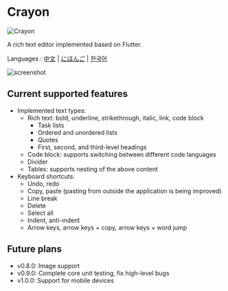 # Crayon

![Crayon](https://github.com/asjqkkkk/asjqkkkk.github.io/assets/30992818/797cd31a-208d-4f1f-9490-fac02b84e35b)

A rich text editor implemented based on Flutter.

Languages : [中文](https://github.com/morn-fun/crayon/blob/main/README.md) | [にほんご](https://github.com/morn-fun/crayon/blob/main/README_JA.md) | [한국어](https://github.com/morn-fun/crayon/blob/main/README_KO.md)

![screenshot](https://github.com/asjqkkkk/asjqkkkk.github.io/assets/30992818/c952af3d-a5d6-4fa7-a625-d0ea0a0451da)

## Current supported features

- Implemented text types:
    - Rich text: bold, underline, strikethrough, italic, link, code block
        - Task lists
        - Ordered and unordered lists
        - Quotes
        - First, second, and third-level headings
    - Code block: supports switching between different code languages
    - Divider
    - Tables: supports nesting of the above content
- Keyboard shortcuts:
    - Undo, redo
    - Copy, paste (pasting from outside the application is being improved)
    - Line break
    - Delete
    - Select all
    - Indent, anti-indent
    - Arrow keys, arrow keys + copy, arrow keys + word jump

## Future plans

- v0.8.0: Image support
- v0.9.0: Complete core unit testing, fix high-level bugs
- v1.0.0: Support for mobile devices